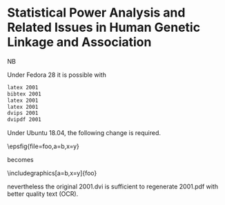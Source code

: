 # Statistical Power Analysis and Related Issues in Human Genetic Linkage and Association

NB

Under Fedora 28 it is possible with 

```bash
latex 2001
bibtex 2001
latex 2001
latex 2001
dvips 2001
dvipdf 2001
```

Under Ubuntu 18.04, the following change is required.

\epsfig{file=foo,a=b,x=y}

becomes

\includegraphics[a=b,x=y]{foo}

nevertheless the original 2001.dvi is sufficient to regenerate 2001.pdf with better quality text (OCR).
